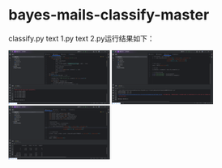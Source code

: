 # bayes-mails-classify-master
classify.py text 1.py text 2.py运行结果如下：

<img src="https://github.com/caolaodou/main/blob/main/images/%E5%B1%8F%E5%B9%95%E6%88%AA%E5%9B%BE%202025-04-08%20164150.png" width="200" alt="代码截图">

<img src="https://github.com/caolaodou/main/blob/main/images/%E5%B1%8F%E5%B9%95%E6%88%AA%E5%9B%BE%202025-04-08%20164210.png" width="200" alt="代码截图">

<img src="https://github.com/caolaodou/main/blob/main/images/%E5%B1%8F%E5%B9%95%E6%88%AA%E5%9B%BE%202025-04-08%20164228.png" width="200" alt="代码截图">
